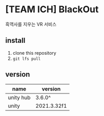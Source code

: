 # [TEAM ICH] BlackOut
흑역사를 지우는 VR 서비스

## install
1. clone this repository
2. `git lfs pull`

## version
|name|version|
|----|----|
|unity hub|3.6.0^|
|unity|2021.3.32f1|
